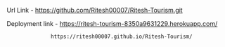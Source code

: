 Url Link - https://github.com/Ritesh00007/Ritesh-Tourism.git

Deployment link - https://ritesh-tourism-8350a9631229.herokuapp.com/

                  https://ritesh00007.github.io/Ritesh-Tourism/
